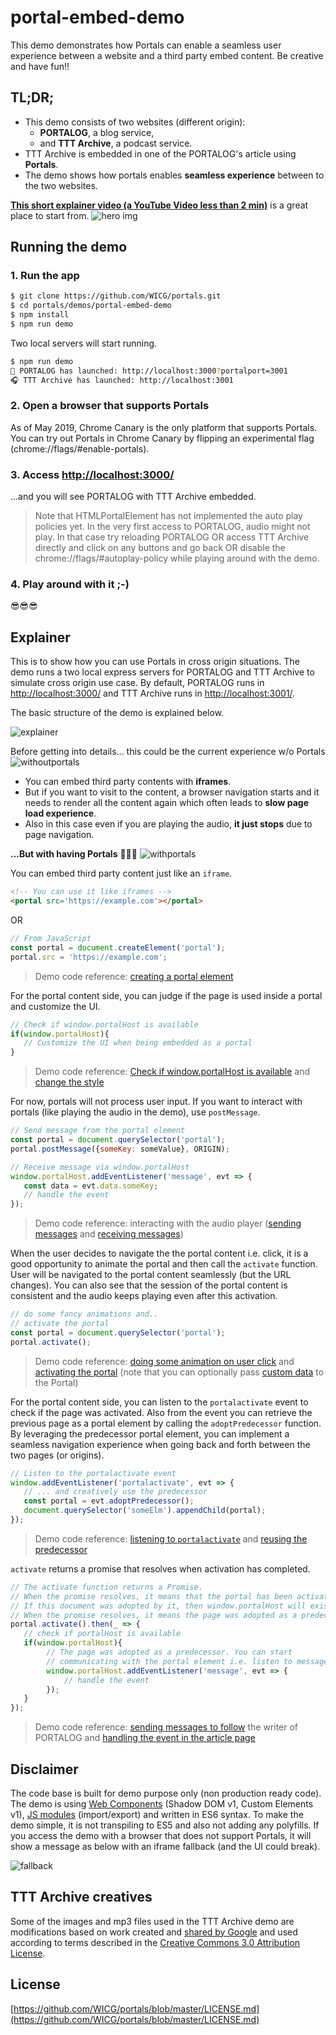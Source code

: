 # portal-embed-demo
This demo demonstrates how Portals can enable a seamless user experience between a website and a third party embed content. Be creative and have fun!!


## TL;DR;
- This demo consists of two websites (different origin): 
  - **PORTALOG**, a blog service, 
  - and **TTT Archive**, a podcast service.
- TTT Archive is embedded in one of the PORTALOG's article using **Portals**.
- The demo shows how portals enables **seamless experience** between to the two websites.

**[This short explainer video (a YouTube Video less than 2 min)](https://youtu.be/4JkipxFVE9k)** is a great place to start from.
![hero img](https://cdn.glitch.com/98449704-33d8-49b2-88f2-aa6d2aeba5d3%2Fhero_img.png?1556394393372)


## Running the demo
### 1. Run the app
```bash
$ git clone https://github.com/WICG/portals.git
$ cd portals/demos/portal-embed-demo
$ npm install
$ npm run demo
```
Two local servers will start running.

```bash
$ npm run demo
📝 PORTALOG has launched: http://localhost:3000?portalport=3001
🎧 TTT Archive has launched: http://localhost:3001
```

### 2. Open a browser that supports Portals
As of May 2019, Chrome Canary is the only platform that supports Portals. You can try out Portals in Chrome Canary by flipping an experimental flag (chrome://flags/#enable-portals).

### 3. Access [http://localhost:3000/](http://localhost:3000/)
...and you will see PORTALOG with TTT Archive embedded.

> Note that HTMLPortalElement has not implemented the auto play policies yet. In the very first access to PORTALOG, audio might not play. In that case try reloading PORTALOG OR access TTT Archive directly and click on any buttons and go back OR disable the chrome://flags/#autoplay-policy while playing around with the demo.

### 4. Play around with it ;-)
😎😎😎


## Explainer
This is to show how you can use Portals in cross origin situations. The demo runs a two local express servers for PORTALOG and TTT Archive to simulate cross origin use case. By default, PORTALOG runs in [http://localhost:3000/](http://localhost:3000/) and TTT Archive runs in [http://localhost:3001/](http://localhost:3001/).

The basic structure of the demo is explained below.

![explainer](https://cdn.glitch.com/98449704-33d8-49b2-88f2-aa6d2aeba5d3%2Fportal_explainer.png?1556377936083)

Before getting into details... this could be the current experience w/o Portals
![withoutportals](https://cdn.glitch.com/98449704-33d8-49b2-88f2-aa6d2aeba5d3%2Fw_o_portals_new.gif?1556394769252)
- You can embed third party contents with **iframes**.
- But if you want to visit to the content, a browser navigation starts and it needs to render all the content again which often leads to **slow page load experience**.
- Also in this case even if you are playing the audio, **it just stops** due to page navigation.

**...But with having Portals** 🚪🏃💨
![withportals](https://cdn.glitch.com/98449704-33d8-49b2-88f2-aa6d2aeba5d3%2Fw_portals.gif?1556394385809)

You can embed third party content just like an `iframe`.
```html
<!-- You can use it like iframes -->
<portal src='https://example.com'></portal>
```
OR
```javascript
// From JavaScript
const portal = document.createElement('portal');
portal.src = 'https://example.com';
```
> Demo code reference: [creating a portal element](public/js/portalog/portals-controller.js#L37) 

For the portal content side, you can judge if the page is used inside a portal and customize the UI.
```javascript
// Check if window.portalHost is available
if(window.portalHost){
   // Customize the UI when being embedded as a portal
}
```
> Demo code reference: [Check if window.portalHost is available](public/js/ttt/portals-controller.js#L198) and [change the style](public/js/ttt/portals-controller.js#L200)

For now, portals will not process user input. If you want to interact with portals (like playing the audio in the demo), use `postMessage`.
```javascript
// Send message from the portal element
const portal = document.querySelector('portal');
portal.postMessage({someKey: someValue}, ORIGIN);

// Receive message via window.portalHost
window.portalHost.addEventListener('message', evt => {
   const data = evt.data.someKey;
   // handle the event
});
```
> Demo code reference: interacting with the audio player ([sending messages](public/js/portalog/portals-controller.js#L135) and [receiving messages](public/js/ttt/portals-controller.js#L183))

When the user decides to navigate the the portal content i.e. click, it is a good opportunity to animate the portal and then call the `activate` function. User will be navigated to the portal content seamlessly (but the URL changes). You can also see that the session of the portal content is consistent and the audio keeps playing even after this activation.
```javascript
// do some fancy animations and..
// activate the portal
const portal = document.querySelector('portal');
portal.activate();
```
> Demo code reference: [doing some animation on user click](public/js/portalog/portals-controller.js#L47) and [activating the portal](public/js/portalog/portals-controller.js#L85) (note that you can optionally pass [custom data](public/js/portalog/portals-controller.js#L86) to the Portal)

For the portal content side, you can listen to the `portalactivate` event to check if the page was activated. Also from the event you can retrieve the previous page as a portal element by calling the `adoptPredecessor` function. By leveraging the predecessor portal element, you can implement a seamless navigation experience when going back and forth between the two pages (or origins).
```javascript
// Listen to the portalactivate event
window.addEventListener('portalactivate', evt => {
   // ... and creatively use the predecessor
   const portal = evt.adoptPredecessor();
   document.querySelector('someElm').appendChild(portal);
});
```
> Demo code reference: [listening to `portalactivate`](public/js/ttt/portals-controller.js#L144) and [reusing the predecessor](public/js/ttt/portals-controller.js#L152)

`activate` returns a promise that resolves when activation has completed.
```javascript
// The activate function returns a Promise.
// When the promise resolves, it means that the portal has been activated.
// If this document was adopted by it, then window.portalHost will exist
// When the promise resolves, it means the page was adopted as a predecessor
portal.activate().then(_ => {
   // check if portalHost is available
   if(window.portalHost){
        // The page was adopted as a predecessor. You can start
        // communicating with the portal element i.e. listen to messages
        window.portalHost.addEventListener('message', evt => {
            // handle the event
        });
   }
});
```
> Demo code reference: [sending messages to follow](public/js/ttt/writer-follow.js#L106) the writer of PORTALOG and [handling the event in the article page](public/js/portalog/portals-controller.js#L105)


## Disclaimer
The code base is built for demo purpose only (non production ready code). The demo is using [Web Components](https://developer.mozilla.org/en-US/docs/Web/Web_Components) (Shadow DOM v1, Custom Elements v1), [JS modules](https://developer.mozilla.org/en-US/docs/Web/JavaScript/Reference/Statements/import) (import/export) and written in ES6 syntax. To make the demo simple, it is not transpiling to ES5 and also not adding any polyfills. If you access the demo with a browser that does not support Portals, it will show a message as below with an iframe fallback (and the UI could break).

![fallback](https://cdn.glitch.com/98449704-33d8-49b2-88f2-aa6d2aeba5d3%2Ffallback.png?1556379460425)

## TTT Archive creatives
Some of the images and mp3 files used in the TTT Archive demo are modifications based on work created and [shared by Google](https://developers.google.com/terms/site-policies) and used according to terms described in the [Creative Commons 3.0 Attribution License](https://creativecommons.org/licenses/by/3.0/).

## License
[https://github.com/WICG/portals/blob/master/LICENSE.md](https://github.com/WICG/portals/blob/master/LICENSE.md)